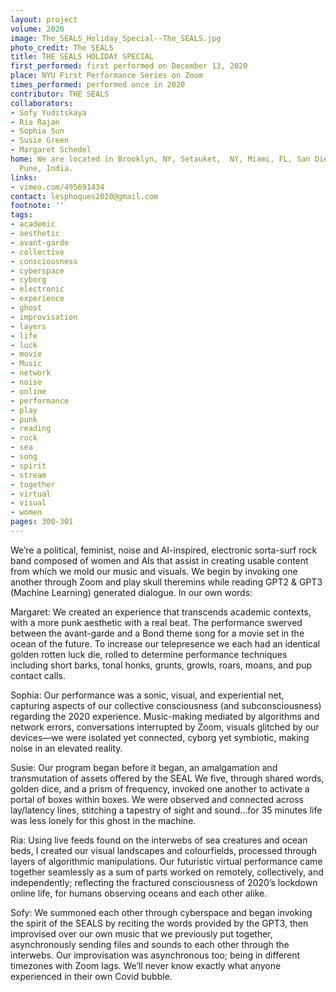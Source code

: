 ```yaml
---
layout: project
volume: 2020
image: The_SEALS_Holiday_Special--The_SEALS.jpg
photo_credit: The SEALS
title: THE SEALS HOLIDAY SPECIAL
first_performed: first performed on December 13, 2020
place: NYU First Performance Series on Zoom
times_performed: performed once in 2020
contributor: THE SEALS
collaborators:
- Sofy Yuditskaya
- Ria Rajan
- Sophia Sun
- Susie Green
- Margaret Schedel
home: We are located in Brooklyn, NY, Setauket,  NY, Miami, FL, San Diego, CA, and
  Pune, India.
links:
- vimeo.com/495691434
contact: lesphoques2020@gmail.com
footnote: ''
tags:
- academic
- aesthetic
- avant-garde
- collective
- consciousness
- cyberspace
- cyborg
- electronic
- experience
- ghost
- improvisation
- layers
- life
- luck
- movie
- Music
- network
- noise
- online
- performance
- play
- punk
- reading
- rock
- sea
- song
- spirit
- stream
- together
- virtual
- visual
- women
pages: 300-301
---
```

We’re a political, feminist, noise and AI-inspired, electronic sorta-surf rock band composed of women and AIs that assist in creating usable content from which we mold our music  and visuals. We begin by invoking one another through Zoom and play skull theremins while reading GPT2 &amp; GPT3 (Machine Learning) generated dialogue. In our own words:

Margaret: We created an experience that transcends academic contexts, with a more punk aesthetic with a real beat. The performance swerved between the avant-garde and a Bond theme song for a movie set in the ocean of the future. To increase our telepresence we each had an identical golden rotten luck die, rolled to determine performance techniques including short barks, tonal honks, grunts, growls, roars, moans, and pup contact calls.

Sophia: Our performance was a sonic, visual, and experiential net, capturing aspects of our collective consciousness (and subconsciousness) regarding the 2020 experience. Music-making mediated by algorithms and network errors, conversations interrupted by Zoom, visuals glitched by our devices—we were isolated yet connected, cyborg yet symbiotic, making noise in an elevated reality.

Susie: Our program began before it began, an amalgamation and transmutation of assets offered by the SEAL We five, through shared words, golden dice, and a prism of frequency, invoked one another to activate a portal of boxes within boxes. We were observed and connected across lay/latency lines, stitching a tapestry of sight and sound...for 35 minutes life was less lonely for this ghost in the machine.

Ria: Using live feeds found on the interwebs of sea creatures and ocean beds, I created our visual landscapes and colourfields, processed through layers of algorithmic manipulations. Our futuristic virtual performance came together seamlessly as a sum of parts worked on remotely, collectively, and independently; reflecting the fractured consciousness of 2020’s lockdown online life, for humans observing oceans and each other alike.

Sofy: We summoned each other through cyberspace and began invoking the spirit of the SEALS by reciting the words provided by the GPT3, then improvised over our own music that we previously put together, asynchronously sending files and sounds to each other through the interwebs. Our improvisation was asynchronous too; being in different timezones with Zoom lags. We’ll never know exactly what anyone experienced in their own Covid bubble.